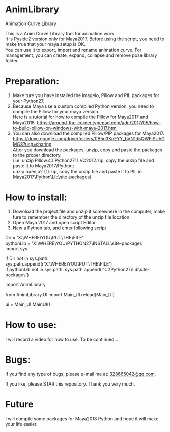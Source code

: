 # AnimLibrary
Animation Curve Library
	    
This is a Anim Curve Library tool for animation work.	        
It is Pyside2 version only for Maya2017.
Before using the script, you need to make true that your maya setup is OK.       		    
You can use it to export, import and rename animation curve. For management, you can create, expand, collapse and remove pose library folder.		

# Preparation:
1. Make ture you have installed the imageio, Pillow and PIL packages for your Python27.
2. Because Maya use a custom compiled Python version, you need to compile the Pillow for your maya version.         
   Here is a tutorial for how to compile the Pillow for Maya2017 and Maya2018.
   https://around-the-corner.typepad.com/adn/2017/05/how-to-build-pillow-on-windows-with-maya-2017.html
3. You can also download the compiled Pillow/PIP packages for Maya2017.   https://drive.google.com/drive/folders/0B5n3XnEYY_bVN1d5QWFiSUhGMG8?usp=sharing   
   After you download the packages, unzip, copy and paste the packages to the proper directory.     
   (i.e. unzip Pillow.4.1.Python2711.VC2012.zip, copy the unzip file and paste it to Maya2017/Python;       
         unzip openjp2 (1).zip, copy the unzip file and paste it to PIL in Maya2017\Python\Lib\site-packages)

# How to install:
1. Download the project file and unzip it somewhere in the computer, make ture to remember the directory of the unzip file location.		
2. Open Maya 2017 and open script Editor		    
3. New a Python tab, and enter following script 		    

Dir = 'X:\WHERE\YOU\PUT\THE\FILE'		    
	pythonLib = 'X:\WHERE\YOU\PYTHON27\INSTALL\site-packages'					
import sys		

if Dir not in sys.path:		
    sys.path.append(r'X:\WHERE\YOU\PUT\THE\FILE')      
if pythonLib not in sys.path:
    sys.path.append(r'C:\Python27\Lib\site-packages')
  
import AnimLibrary

from AnimLibrary.UI import Main_UI
reload(Main_UI)

ui = Main_UI.MainUI()    

# How to use:
I will record a video for how to use. To be continued...
# Bugs:
If you find any type of bugs, please e-mail me at: 328665042@qq.com.    
    
If you like, please STAR this repository. Thank you very much.    

# Future
I will compile some packages for Maya2018 Python and hope it will make your life easier.
